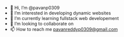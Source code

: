 - 👋 Hi, I’m @pavanp0309
- 👀 I’m interested in developing dynamic websites
- 🌱 I’m currently learning fullstack web developement
- 💞️ I’m looking to collaborate on
- 📫 How to reach me pavanreddyp0309@gmail.com

<!---
pavanp0309/pavanp0309 is a ✨ special ✨ repository because its `README.md` (this file) appears on your GitHub profile.
You can click the Preview link to take a look at your changes.
--->
